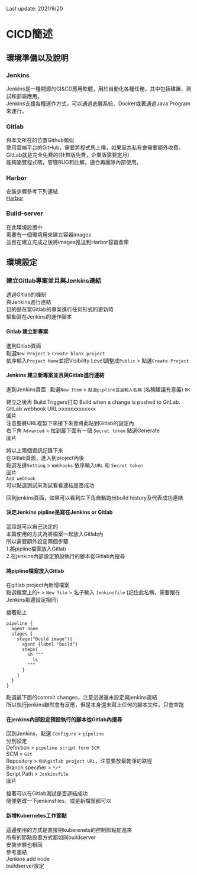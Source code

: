 Last update: 2021/9/20
# CICD簡述  

## 環境準備以及說明  

### Jenkins  
Jenkins是一種開源的CI&CD應用軟體，用於自動化各種任務，其中包括建置、測試和部屬應用。    
Jenkins支援各種運作方式，可以通過底層系統、Docker或著通過Java Program來運行。  


### Gitlab  
與本文所在的位置Github類似   
使用雲端平台的GitHub，需要將程式馬上傳，如果設為私有會需要額外收費。  
GitLab就是完全免費的(社群版免費，企業版需要定月)  
能夠瀏覽程式碼，管理BUG和註解，適合再團隊內部使用。  

### Harbor  
安裝步驟參考下列連結  
[Harbor](https://github.com/ReSin-Yan/Kubernetes-Opensource-Project/tree/main/Harbor "link")  

### Build-server  
在此環境設置中  
需要有一個環境用來建立容器images    
並且在建立完成之後將images推送到Harbor容器倉庫  

## 環境設定  

### 建立Gitlab專案並且與Jenkins連結  
透過Gitlab的機制  
與Jenkins進行連結  
目的是在當Gitlab的專案進行任何形式的更新時  
驅動寫在Jenkins的運作腳本  

#### Gitlab 建立新專案  
進到Gitlab頁面  
點選`New Project` >  `Create blank project`  
依序輸入`Project Name`並把Visibility Level調整成`Public`  > 點選`Create Project`  

#### Jenkins 建立新專案並且與Gitlab進行連結  
進到Jenkins頁面  .
點選`New Item` > `點選pipline並且輸入名稱` (名稱建議有意義)  `OK`  

建立之後再 Build Triggers打勾 
Build when a change is pushed to GitLab. GitLab webhook URL:xxxxxxxxxxxxx  
圖片  
注意要將URL複製下來接下來會將此貼到Gitlab的設定內  
右下角 `Advanced` > 拉到最下面有一個 `Secret token` 點選Generate  
圖片  

將以上兩個資訊記錄下來  
在Gitlab頁面，進入到project內後  
點選左邊`Setting` > `Webhooks` 依序輸入`URL` 和 `Secret token`  
圖片  
`Add webhook`  
可以點選測試來測試看看連結是否成功  

回到jenkins頁面，如果可以看到左下角自動跑出build history及代表成功連結  


#### 決定Jenkins pipline是寫在Jenkins or Gitlab  
這段是可以自己決定的  
本篇使用的方式為將檔案一起放入Gitlab內  
所以需要額外設定兩個步驟  
1.將pipline檔案放入Gitlab  
2.在jenkins內部設定預設執行的腳本從Gitlab內搜尋  

#### 將pipline檔案放入Gitlab  
在gitlab project內新增檔案  
點選檔案上的`+`  > `New file` > 名子輸入 `Jenkinsfile` (記住此名稱，需要跟在Jenkins那邊設定相同)  


接著貼上  

```
pipeline {
  agent none 
  stages {
    stage("Build image"){
      agent {label "build"}
      steps{
        sh """
          ls
        """
      }
    }
  }
}
```

點選最下面的commit changes，注意這邊還未設定與jenkins連結  
所以執行jenkins雖然會有反應，但是本身還未寫上任何的腳本文件，只會空跑  

#### 在jenkins內部設定預設執行的腳本從Gitlab內搜尋  
回到Jenkins，點選 `Configure` > `pipeline`  
分別設定  
Definition > `pipeline script form SCM`  
SCM > `Git`  
Repository > `你的gitlab project URL`，注意要放最乾淨的路徑  
Branch specifier > `*/*`  
Script Path > `Jenkinsfile`  
圖片  

接著可以在Gitlab測試是否連結成功  
隨便更改一下jenkinsfiles，或是新檔案都可以  

#### 新增Kubernetes工作節點  
這邊使用的方式是直接把kuberenets的控制節點加進來  
所有的節點設置方式都如同buildserver  
安裝步驟也相同  
參考連結  
Jenkins add node  
buildserver設定  



